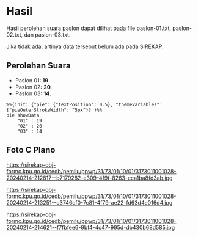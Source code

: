 # Hasil

Hasil perolehan suara paslon dapat dilihat pada file paslon-01.txt, paslon-02.txt, dan paslon-03.txt.

Jika tidak ada, artinya data tersebut belum ada pada SIREKAP.

## Perolehan Suara

 * Paslon 01: **19**.
 * Paslon 02: **20**.
 * Paslon 03: **14**.

```mermaid
%%{init: {"pie": {"textPosition": 0.5}, "themeVariables": {"pieOuterStrokeWidth": "5px"}} }%%
pie showData
    "01" : 19
    "02" : 20
    "03" : 14
```
## Foto C Plano

https://sirekap-obj-formc.kpu.go.id/cedb/pemilu/ppwp/31/73/01/10/01/3173011001028-20240214-212817--b7179282-e309-4f9f-8263-eca1ba8fd3ab.jpg

https://sirekap-obj-formc.kpu.go.id/cedb/pemilu/ppwp/31/73/01/10/01/3173011001028-20240214-213251--c3746cf0-7c81-4f79-ae22-fd63d4e016d4.jpg

https://sirekap-obj-formc.kpu.go.id/cedb/pemilu/ppwp/31/73/01/10/01/3173011001028-20240214-214621--f7fbfee6-9bf4-4c47-995d-db430b68d585.jpg
